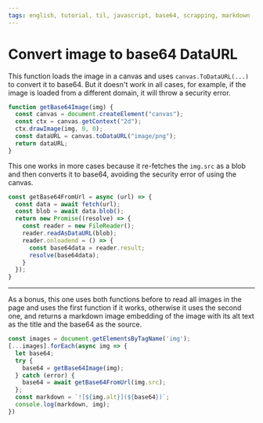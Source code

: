 ```yaml
---
tags: english, tutorial, til, javascript, base64, scrapping, markdown
---
```


# Convert image to base64 DataURL

This function loads the image in a canvas and uses `canvas.ToDataURL(...)` to convert it to base64. But it doesn't work in all cases, for example, if the image is loaded from a different domain, it will throw a security error.

```js
function getBase64Image(img) {
  const canvas = document.createElement("canvas");
  const ctx = canvas.getContext("2d");
  ctx.drawImage(img, 0, 0);
  const dataURL = canvas.toDataURL("image/png");
  return dataURL;
}
```

This one works in more cases because it re-fetches the `img.src` as a blob and then converts it to base64, avoiding the security error of using the canvas.

```js
const getBase64FromUrl = async (url) => {
  const data = await fetch(url);
  const blob = await data.blob();
  return new Promise((resolve) => {
    const reader = new FileReader();
    reader.readAsDataURL(blob);
    reader.onloadend = () => {
      const base64data = reader.result;
      resolve(base64data);
    }
  });
}
```
---

As a bonus, this one uses both functions before to read all images in the page and uses the first function if it works, otherwise it uses the second one, and returns a markdown image embedding of the image with its alt text as the title and the base64 as the source.

```js
const images = document.getElementsByTagName('img');
[...images].forEach(async img => {
  let base64;
  try {
    base64 = getBase64Image(img);
  } catch (error) {
    base64 = await getBase64FromUrl(img.src);
  };
  const markdown = `![${img.alt}](${base64})`;
  console.log(markdown, img);
})
```

